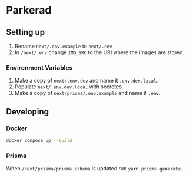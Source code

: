 # Parkerad

## Setting up

1. Rename `next/.env.example` to `next/.env`
2. In `/next/.env` change `IMG_SRC` to the URI where the images are stored.

### Environment Variables

1. Make a copy of `next/.env.dev` and name it `.env.dev.local`.
2. Populate `next/.env.dev.local` with secretes.
3. Make a copy of `next/prisma/.env.example` and name it `.env`.

## Developing

### Docker

```bash
docker compose up --build
```

### Prisma

When `/next/prisma/prisma.schema` is updated run `yarn prisma generate`.
